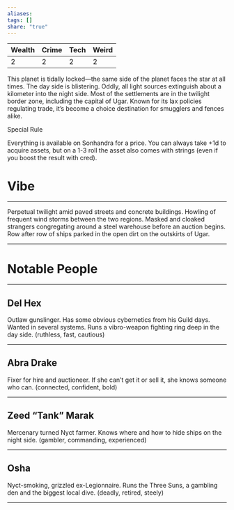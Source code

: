```yaml
---
aliases: 
tags: []
share: "true"
---
```

| **Wealth** | **Crime** | **Tech** | **Weird** |
| ---- | ---- | ---- | ---- |
| 2 | 2 | 2 | 2 |

This planet is tidally locked—the same side of the planet faces the star at all times. The day side is blistering. Oddly, all light sources extinguish about a kilometer into the night side. Most of the settlements are in the twilight border zone, including the capital of Ugar. Known for its lax policies regulating trade, it’s become a choice destination for smugglers and fences alike. 

Special Rule

Everything is available on Sonhandra for a price. You can always take +1d to acquire assets, but on a 1-3 roll the asset also comes with strings (even if you boost the result with cred). 

# Vibe

---

Perpetual twilight amid paved streets and concrete buildings. Howling of frequent wind storms between the two regions. Masked and cloaked strangers congregating around a steel warehouse before an auction begins. Row after row of ships parked in the open dirt on the outskirts of Ugar. 

---

# Notable People

---

## Del Hex

Outlaw gunslinger. Has some obvious cybernetics from his Guild days. Wanted in several systems. Runs a vibro-weapon fighting ring deep in the day side. (ruthless, fast, cautious)

---

## Abra Drake

Fixer for hire and auctioneer. If she can’t get it or sell it, she knows someone who can. (connected, confident, bold)

---

## Zeed “Tank” Marak

Mercenary turned Nyct farmer. Knows where and how to hide ships on the night side. (gambler, commanding, experienced)

---

## Osha 

Nyct-smoking, grizzled ex-Legionnaire. Runs the Three Suns, a gambling den and the biggest local dive. (deadly, retired, steely)

---
